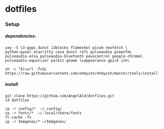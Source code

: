 # dotfiles

### Setup

##### dependencies:

```
yay -S i3-gaps dunst i3blocks flameshot picom neofetch \
python-pywal alacritty cava dunst rofi pulseaudio pcmanfm\ 
pulseaudio-alsa pulseaudio-bluetooth pavucontrol google-chrome\
pulseaudio-equalizer polkit-gnome lxappearance gpick zsh\

```

```
sh -c "$(curl -fsSL https://raw.githubusercontent.com/ohmyzsh/ohmyzsh/master/tools/install.sh)"
```



##### install 

```
git clone https://github.com/AngelAld/dotfiles.git
cd dotfiles
```

```
cp -r config/*  ~/.config/
cp -r fonts/*  ~/.local/share/fonts
fc-cache -fv
cp -r Imágenes/* ~/Imágenes/

```

```

```



